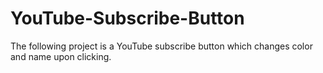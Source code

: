 # YouTube-Subscribe-Button
The following project is a YouTube subscribe button which changes color and name upon clicking.
